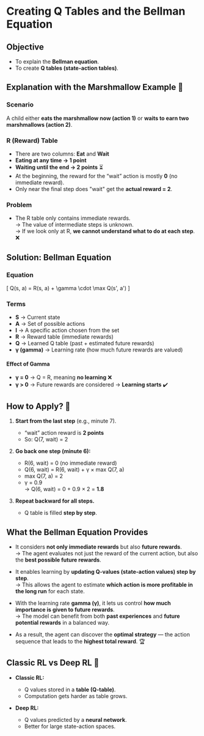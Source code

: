 # Creating Q Tables and the Bellman Equation

## Objective
- To explain the **Bellman equation**.  
- To create **Q tables (state-action tables)**.

## Explanation with the Marshmallow Example 🍬

### Scenario
A child either **eats the marshmallow now (action 1)** or **waits to earn two marshmallows (action 2)**.

### R (Reward) Table
- There are two columns: **Eat** and **Wait**  
- **Eating at any time → 1 point**   
- **Waiting until the end → 2 points** ⏳  
- At the beginning, the reward for the “wait” action is mostly **0** (no immediate reward).  
- Only near the final step does "wait" get the **actual reward = 2**.

### Problem
- The R table only contains immediate rewards.  
  → The value of intermediate steps is unknown.  
  → If we look only at R, **we cannot understand what to do at each step**. ❌

## Solution: Bellman Equation

### Equation
\[
Q(s, a) = R(s, a) + \gamma \cdot \max Q(s', a')
\]

### Terms
- **S** → Current state  
- **A** → Set of possible actions  
- **I** → A specific action chosen from the set  
- **R** → Reward table (immediate rewards)  
- **Q** → Learned Q table (past + estimated future rewards)  
- **γ (gamma)** → Learning rate (how much future rewards are valued)

#### Effect of Gamma
- **γ = 0** → Q = R, meaning **no learning** ❌  
- **γ > 0** → Future rewards are considered → **Learning starts** ✔️

## How to Apply? 🔄

1. **Start from the last step** (e.g., minute 7).  
   - “wait” action reward is **2 points**   
   - So: Q(7, wait) = 2

2. **Go back one step (minute 6):**  
   - R(6, wait) = 0 (no immediate reward)  
   - Q(6, wait) = R(6, wait) + γ × max Q(7, a)  
   - max Q(7, a) = 2  
   - γ = 0.9  
     → Q(6, wait) = 0 + 0.9 × 2 = **1.8**

3. **Repeat backward for all steps.**  
   - Q table is filled **step by step**.

## What the Bellman Equation Provides

- It considers **not only immediate rewards** but also **future rewards**.  
  → The agent evaluates not just the reward of the current action, but also the **best possible future rewards**.

- It enables learning by **updating Q-values (state-action values) step by step**.  
  → This allows the agent to estimate **which action is more profitable in the long run** for each state.

- With the learning rate **gamma (γ)**, it lets us control **how much importance is given to future rewards**.  
  → The model can benefit from both **past experiences** and **future potential rewards** in a balanced way.

- As a result, the agent can discover the **optimal strategy** — the action sequence that leads to the **highest total reward**. 🏆

## Classic RL vs Deep RL 🤖

- **Classic RL:**  
  - Q values stored in a **table (Q-table)**.  
  - Computation gets harder as table grows.

- **Deep RL:**  
  - Q values predicted by a **neural network**.  
  - Better for large state-action spaces.
